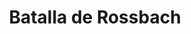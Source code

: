 ﻿---
title: "Batalla de Rossbach"
permalink: periodes_1046.html
layout: periode
dataInici: 1757-11-05
sidebar: periodes
pares:
  - 458:
    title: "Guerra de los Siete Años"
    dataInici: "(1756)"
    dataFi: "(1763)"

fills:
jocsPrincipals:
jocsEscenaris:
jocsEpoca:
  - title: "Prussia's Glory"
    bggId: 3316
    escenari: "Rossbach"
    dataInici: 
    dataFi: 

jocsEpocaEscenaris:
---
